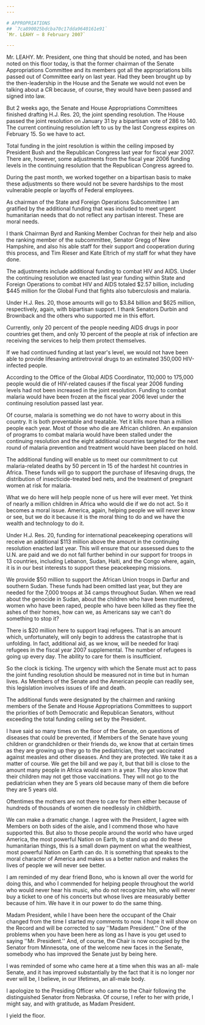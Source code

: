 ```yaml
---
---

# APPROPRIATIONS
## `7ca890025bdcba70c17dda9640161e91`
`Mr. LEAHY — 8 February 2007`

---
```



Mr. LEAHY. Mr. President, one thing that should be noted, and has 
been noted on this floor today, is that the former chairman of the 
Senate Appropriations Committee and its members got all the 
appropriations bills passed out of Committee early on last year. Had 
they been brought up by the then-leadership in the House and the Senate 
we would not even be talking about a CR because, of course, they would 
have been passed and signed into law.

But 2 weeks ago, the Senate and House Appropriations Committees 
finished drafting H.J. Res. 20, the joint spending resolution. The 
House passed the joint resolution on January 31 by a bipartisan vote of 
286 to 140. The current continuing resolution left to us by the last 
Congress expires on February 15. So we have to act.

Total funding in the joint resolution is within the ceiling imposed 
by President Bush and the Republican Congress last year for fiscal year 
2007. There are, however, some adjustments from the fiscal year 2006 
funding levels in the continuing resolution that the Republican 
Congress agreed to.

During the past month, we worked together on a bipartisan basis to 
make these adjustments so there would not be severe hardships to the 
most vulnerable people or layoffs of Federal employees.

As chairman of the State and Foreign Operations Subcommittee I am 
gratified by the additional funding that was included to meet urgent 
humanitarian needs that do not reflect any partisan interest. These are 
moral needs.

I thank Chairman Byrd and Ranking Member Cochran for their help and 
also the ranking member of the subcommittee, Senator Gregg of New 
Hampshire, and also his able staff for their support and cooperation 
during this process, and Tim Rieser and Kate Eltrich of my staff for 
what they have done.

The adjustments include additional funding to combat HIV and AIDS. 
Under the continuing resolution we enacted last year funding within 
State and Foreign Operations to combat HIV and AIDS totaled $2.57 
billion, including $445 million for the Global Fund that fights also 
tuberculosis and malaria.

Under H.J. Res. 20, those amounts will go to $3.84 billion and $625 
million, respectively, again, with bipartisan support. I thank Senators 
Durbin and Brownback and the others who supported me in this effort.

Currently, only 20 percent of the people needing AIDS drugs in poor 
countries get them, and only 10 percent of the people at risk of 
infection are receiving the services to help them protect themselves.

If we had continued funding at last year's level, we would not have 
been able to provide lifesaving antiretroviral drugs to an estimated 
350,000 HIV-infected people.

According to the Office of the Global AIDS Coordinator, 110,000 to 
175,000 people would die of HIV-related causes if the fiscal year 2006 
funding levels had not been increased in the joint resolution. Funding 
to combat malaria would have been frozen at the fiscal year 2006 level 
under the continuing resolution passed last year.

Of course, malaria is something we do not have to worry about in this 
country. It is both preventable and treatable. Yet it kills more than a 
million people each year. Most of those who die are African children. 
An expansion of programs to combat malaria would have been stalled 
under the continuing resolution and the eight additional countries 
targeted for the next round of malaria prevention and treatment would 
have been placed on hold.

The additional funding will enable us to meet our commitment to cut 
malaria-related deaths by 50 percent in 15 of the hardest hit countries 
in Africa. These funds will go to support the purchase of lifesaving 
drugs, the distribution of insecticide-treated bed nets, and the 
treatment of pregnant women at risk for malaria.



What we do here will help people none of us here will ever meet. Yet 
think of nearly a million children in Africa who would die if we do not 
act. So it becomes a moral issue. America, again, helping people we 
will never know or see, but we do it because it is the moral thing to 
do and we have the wealth and technology to do it.


Under H.J. Res. 20, funding for international peacekeeping operations 
will receive an additional $113 million above the amount in the 
continuing resolution enacted last year. This will ensure that our 
assessed dues to the U.N. are paid and we do not fall further behind in 
our support for troops in 13 countries, including Lebanon, Sudan, 
Haiti, and the Congo where, again, it is in our best interests to 
support these peacekeeping missions.

We provide $50 million to support the African Union troops in Darfur 
and southern Sudan. These funds had been omitted last year, but they 
are needed for the 7,000 troops at 34 camps throughout Sudan. When we 
read about the genocide in Sudan, about the children who have been 
murdered, women who have been raped, people who have been killed as 
they flee the ashes of their homes, how can we, as Americans say we 
can't do something to stop it?

There is $20 million here to support Iraqi refugees. That is an 
amount which, unfortunately, will only begin to address the catastrophe 
that is unfolding. In fact, additional aid, as we know, will be needed 
for Iraqi refugees in the fiscal year 2007 supplemental. The number of 
refugees is going up every day. The ability to care for them is 
insufficient.

So the clock is ticking. The urgency with which the Senate must act 
to pass the joint funding resolution should be measured not in time but 
in human lives. As Members of the Senate and the American people can 
readily see, this legislation involves issues of life and death.

The additional funds were designated by the chairmen and ranking 
members of the Senate and House Appropriations Committees to support 
the priorities of both Democratic and Republican Senators, without 
exceeding the total funding ceiling set by the President.

I have said so many times on the floor of the Senate, on questions of 
diseases that could be prevented, if Members of the Senate have young 
children or grandchildren or their friends do, we know that at certain 
times as they are growing up they go to the pediatrician, they get 
vaccinated against measles and other diseases. And they are protected. 
We take it as a matter of course. We get the bill and we pay it, but 
that bill is close to the amount many people in Africa would earn in a 
year. They also know that their children may not get those 
vaccinations. They will not go to the pediatrician when they are 5 
years old because many of them die before they are 5 years old.

Oftentimes the mothers are not there to care for them either because 
of hundreds of thousands of women die needlessly in childbirth.

We can make a dramatic change. I agree with the President, I agree 
with Members on both sides of the aisle, and I commend those who have 
supported this. But also to those people around the world who have 
urged America, the most powerful Nation on Earth, to stand up and do 
these humanitarian things, this is a small down payment on what the 
wealthiest, most powerful Nation on Earth can do. It is something that 
speaks to the moral character of America and makes us a better nation 
and makes the lives of people we will never see better.

I am reminded of my dear friend Bono, who is known all over the world 
for doing this, and who I commended for helping people throughout the 
world who would never hear his music, who do not recognize him, who 
will never buy a ticket to one of his concerts but whose lives are 
measurably better because of him. We have it in our power to do the 
same thing.

Madam President, while I have been here the occupant of the Chair 
changed from the time I started my comments to now. I hope it will show 
on the Record and will be corrected to say ''Madam President.'' One of 
the problems when you have been here as long as I have is you get used 
to saying ''Mr. President.'' And, of course, the Chair is now occupied 
by the Senator from Minnesota, one of the welcome new faces in the 
Senate, somebody who has improved the Senate just by being here.

I was reminded of some who came here at a time when this was an all-
male Senate, and it has improved substantially by the fact that it is 
no longer nor ever will be, I believe, in our lifetimes, an all-male 
body.

I apologize to the Presiding Officer who came to the Chair following 
the distinguished Senator from Nebraska. Of course, I refer to her with 
pride, I might say, and with gratitude, as Madam President.

I yield the floor.